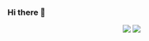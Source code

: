 ### Hi there 👋

<div align="center">
   <img src="https://github-readme-stats.vercel.app/api?username=erlonfs&count_private=true&show_icons=true&hide_title=true&hide=stars" />
   <img src="https://github-profile-trophy.vercel.app/?username=erlonfs&theme=flat&no-frame=true&margin-w=30" />
</div>
